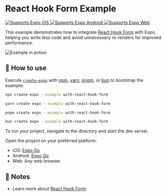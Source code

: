 # React Hook Form Example

<p>
  <!-- iOS -->
  <a href="https://itunes.apple.com/app/apple-store/id982107779">
    <img alt="Supports Expo iOS" longdesc="Supports Expo iOS" src="https://img.shields.io/badge/iOS-4630EB.svg?style=flat-square&logo=APPLE&labelColor=999999&logoColor=fff" />
  </a>
  <!-- Android -->
  <a href="https://play.google.com/store/apps/details?id=host.exp.exponent&referrer=blankexample">
    <img alt="Supports Expo Android" longdesc="Supports Expo Android" src="https://img.shields.io/badge/Android-4630EB.svg?style=flat-square&logo=ANDROID&labelColor=A4C639&logoColor=fff" />
  </a>
  <!-- Web -->
  <a href="https://docs.expo.dev/workflow/web/">
    <img alt="Supports Expo Web" longdesc="Supports Expo Web" src="https://img.shields.io/badge/web-4630EB.svg?style=flat-square&logo=GOOGLE-CHROME&labelColor=4285F4&logoColor=fff" />
  </a>
</p>

This example demonstrates how to integrate [React Hook Form](https://react-hook-form.com/) with Expo, helping you write less code and avoid unnecessary re-renders for improved performance.

![Example in action](https://github.com/user-attachments/assets/9f076ed9-3500-41df-8f90-f034cc3c7626)

## 🚀 How to use

Execute [`create-expo`](https://github.com/expo/expo/tree/main/packages/create-expo) with [npm](https://docs.npmjs.com/cli/init), [yarn](https://yarnpkg.com/lang/en/docs/cli/create/), [pnpm](https://pnpm.io/cli/create), or [bun](https://bun.sh/docs/cli/bun-create) to bootstrap the example:

```bash
npx create-expo --example with-react-hook-form
```

```bash
yarn create expo --example with-react-hook-form
```

```bash
pnpm create expo --example with-react-hook-form
```

```bash
bun create expo --example with-react-hook-form
```

To run your project, navigate to the directory and start the dev server.

Open the project on your preferred platform:
  - iOS: [Expo Go](https://itunes.apple.com/app/apple-store/id982107779)
  - Android: [Expo Go](https://play.google.com/store/apps/details?id=host.exp.exponent&referrer=blankexample)
  - Web: Any web browser

## 📝 Notes

- Learn more about [React Hook Form](https://react-hook-form.com/)
